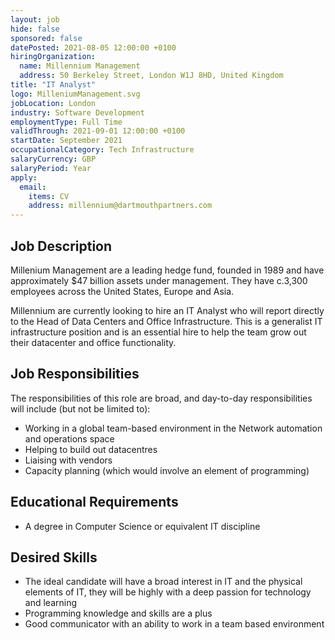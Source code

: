 ```yaml
---
layout: job
hide: false
sponsored: false
datePosted: 2021-08-05 12:00:00 +0100
hiringOrganization:
  name: Millennium Management
  address: 50 Berkeley Street, London W1J 8HD, United Kingdom
title: "IT Analyst"
logo: MilleniumManagement.svg
jobLocation: London
industry: Software Development
employmentType: Full Time
validThrough: 2021-09-01 12:00:00 +0100
startDate: September 2021
occupationalCategory: Tech Infrastructure
salaryCurrency: GBP
salaryPeriod: Year
apply:
  email:
    items: CV
    address: millennium@dartmouthpartners.com
---
```


## Job Description
Millenium Management are a leading hedge fund, founded in 1989 and have approximately $47 billion assets under management. They have c.3,300 employees across the United States, Europe and Asia.

Millennium are currently looking to hire an IT Analyst who will report directly to the Head of Data Centers and Office Infrastructure. This is a generalist IT infrastructure position and is an essential hire to help the team grow out their datacenter and office functionality.

## Job Responsibilities
The responsibilities of this role are broad, and day-to-day responsibilities will include (but not be limited to):

* Working in a global team-based environment in the Network automation and operations space
* Helping to build out datacentres
* Liaising with vendors
* Capacity planning (which would involve an element of programming)


## Educational Requirements
* A degree in Computer Science or equivalent IT discipline


## Desired Skills
* The ideal candidate will have a broad interest in IT and the physical elements of IT, they will be highly with a deep passion for technology and learning
* Programming knowledge and skills are a plus
* Good communicator with an ability to work in a team based environment